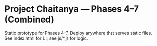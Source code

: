 # Project Chaitanya — Phases 4–7 (Combined)

Static prototype for Phases 4–7. Deploy anywhere that serves static files.
See index.html for UI; see js/*.js for logic. 
